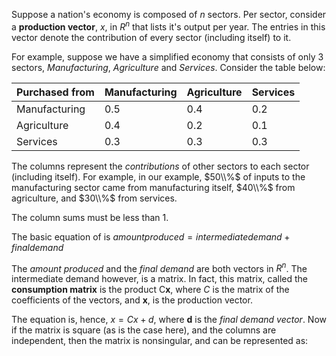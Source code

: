 
Suppose a nation's economy is composed of $n$ sectors. Per sector, consider a **production vector**,
$x$, in $R^n$ that lists it's output per year. The entries in this vector denote the contribution
of every sector (including itself) to it. 

For example, suppose we have a simplified economy that consists of only 3 sectors, *Manufacturing*,
*Agriculture* and *Services*. Consider the table below: 

|Purchased from|Manufacturing|Agriculture|Services|
|------------- |------------- | ----------- | --------|
|Manufacturing | 0.5         | 0.4 | 0.2|
|Agriculture   | 0.4         | 0.2 | 0.1|
|Services      | 0.3         | 0.3 | 0.3|

The columns represent the *contributions* of other sectors to each sector (including itself). 
For example, in our example, $50\\%$ of inputs to the manufacturing sector came from manufacturing 
itself, $40\\%$ from agriculture, and $30\\%$ from services. 

The column sums must be less than 1. 

The basic equation of is
$amount{ produced} = intermediate{ demand} + final{ demand}$

The *amount produced* and the *final demand* are both vectors in $R^n$. The intermediate demand
however, is a matrix. In fact, this matrix, called the **consumption matrix** is the product C**x**,
where $C$ is the matrix of the coefficients of the vectors, and **x**, is the production vector.

The equation is, hence, $x = Cx + d$, where **d** is the *final demand vector*. Now if the matrix
is square (as is the case here), and the columns are independent, then the matrix is nonsingular,
and can be represented as: 


